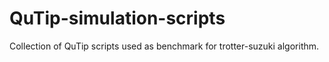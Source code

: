 # QuTip-simulation-scripts

Collection of QuTip scripts used as benchmark for trotter-suzuki algorithm.
